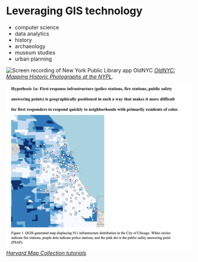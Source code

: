 # Leveraging GIS technology

- computer science
- data analytics
- history
- archaeology 
- museum studies
- urban planning


![Screen recording of New York Public Library app OldNYC](media/oldnyc.gif)
*[OldNYC: Mapping Historic Photographs at the NYPL](https://www.oldnyc.org/).* 



![Screenshot of the Harvard Map Collection tutorials page](media/levin.png)
*[Harvard Map Collection tutorials](https://harvardmapcollection.github.io/tutorials/)*
